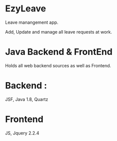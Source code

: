 # EzyLeave
Leave manangement app. 

Add, Update and manage all leave requests at work. 


# Java Backend & FrontEnd
Holds all web backend sources as well as Frontend. 

# Backend : 
JSF, Java 1.8, Quartz

# Frontend 

JS, Jquery  2.2.4
